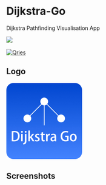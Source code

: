 # Dijkstra-Go
Dijkstra Pathfinding Visualisation App

<a href="https://play.google.com/store/apps/details?id=com.keecoding.flagquizz"><img src="https://play.google.com/intl/id/badges/static/images/badges/en_badge_web_generic.png" width="200"/></a>

<a href="https://www22.zippyshare.com/v/ndF3phUs/file.html"><img alt="Qries" src="https://freepngimg.com/thumb/download_now_button/25800-4-download-now-button-blue.png" width="200" height="50"/></a>

## Logo
<img src="https://github.com/riskiilyas/Dijkstra-Go/blob/master/Assets/icon.jpg" alt="flag-quizz-icon-512" border="0" width="200">

## Screenshots
<a href="https://github.com/riskiilyas/Dijkstra-Go/blob/master/Assets/splash_dijkstra_go.jpg" border="0"></a>
<a href="https://github.com/riskiilyas/Dijkstra-Go/blob/master/Assets/1.jpeg" border="0"></a>
<a href="https://github.com/riskiilyas/Dijkstra-Go/blob/master/Assets/2.jpeg" border="0"></a>
<a href="https://github.com/riskiilyas/Dijkstra-Go/blob/master/Assets/3.jpeg" border="0"></a>
